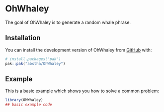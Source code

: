 
# OhWhaley

<!-- badges: start -->
<!-- badges: end -->

The goal of OhWhaley is to generate a random whale phrase.

## Installation

You can install the development version of OhWhaley from [GitHub](https://github.com/) with:

``` r
# install.packages("pak")
pak::pak("abstha/OhWhaley")
```

## Example

This is a basic example which shows you how to solve a common problem:

``` r
library(OhWhaley)
## basic example code
```


